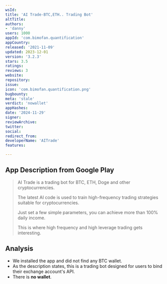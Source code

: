 ```yaml
---
wsId: 
title: 'AI Trade-BTC,ETH.. Trading Bot'
altTitle: 
authors:
- 'danny'
users: 1000
appId: 'com.bimofan.quantification'
appCountry: 
released: '2021-11-09'
updated: 2023-12-01
version: '3.2.3'
stars: 3.5
ratings: 
reviews: 3
website: 
repository: 
issue: 
icon: 'com.bimofan.quantification.png'
bugbounty: 
meta: 'stale'
verdict: 'nowallet'
appHashes: 
date: '2024-11-29'
signer: 
reviewArchive: 
twitter: 
social: 
redirect_from: 
developerName: 'AITrade'
features: 

---
```


## App Description from Google Play

> AI Trade is a trading bot for BTC, ETH, Doge and other cryptocurrencies.
>
> The latest AI code is used to train high-frequency trading strategies suitable for cryptocurrencies.
>
> Just set a few simple parameters, you can achieve more than 100% daily income.
>
> This is where high frequency and high leverage trading gets interesting.

## Analysis 

- We installed the app and did not find any BTC wallet. 
- As the description states, this is a trading bot designed for users to bind their exchange account's API.
- There is **no wallet**.